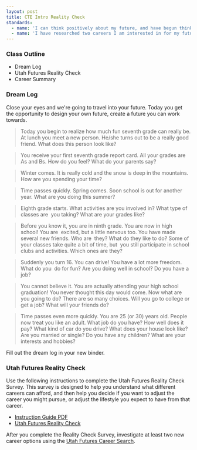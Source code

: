 ```yaml
---
layout: post
title: CTE Intro Reality Check
standards:
  - name: 'I can think positively about my future, and have begun thinking about what I want out of my life'
  - name: 'I have researched two careers I am interested in for my future'
---
```


### Class Outline

* Dream Log
* Utah Futures Reality Check
* Career Summary

### Dream Log

Close your eyes and we're going to travel into your future. Today you get the opportunity to design your own future, create a future you can work towards.

>Today you begin to realize how much fun seventh grade can really be. At lunch 	you meet a new person. He/she turns out to be a really good friend. What does this person look like?

>You receive your first seventh grade report card. All your grades are As and Bs. How do you feel? What do your parents say?

>Winter comes. It is really cold and the snow is deep in the mountains. How are you spending your time?

>Time passes quickly. Spring comes. Soon school is out for another year. What are you doing this summer? 

>Eighth grade starts. What activities are you involved in? What type of classes are 	you taking? What are your grades like?

>Before you know it, you are in ninth grade. You are now in high school!  You are  excited, but a little nervous too. You have made several new friends. Who are 	they? What do they like to do? Some of your classes take quite a bit of time, but  you still participate in school clubs and activities. Which ones are they?

>Suddenly you turn 16. You can drive! You have a lot more freedom. What do you  do for fun? Are you doing well in school? Do you have a job?

>You cannot believe it. You are actually attending your high school graduation! You never thought this day would come. Now what are you going to do? There are so many choices. Will you go to college or get a job? What will your friends do?

>Time passes even more quickly. You are 25 (or 30) years old. People now treat you like an adult. What job do you have? How well does it pay? What kind of car do you drive? What does your house look like? Are you married or single? Do you have any children? What are your interests and hobbies?

Fill out the dream log in your new binder.

### Utah Futures Reality Check

Use the following instructions to complete the Utah Futures Reality Check Survey. This survey is designed to help you understand what different careers can afford, and then help you decide if you want to adjust the career you might pursue, or adjust the lifestyle you expect to have from that career.

* [Instruction Guide PDF](https://dl.dropboxusercontent.com/u/74616/other/reality%20check%20survey.pdf)
* [Utah Futures Reality Check](https://utahfutures.org/assessments/reality-check)

After you complete the Reality Check Survey, investigate at least two new career options using the [Utah Futures Career Search](https://utahfutures.org/occupations).